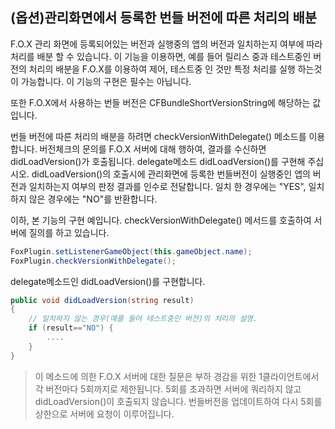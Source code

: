 ## (옵션)관리화면에서 등록한 번들 버전에 따른 처리의 배분

F.O.X 관리 화면에 등록되어있는 버전과 실행중의 앱의 버전과 일치하는지 여부에 따라 처리를 배분 할 수 있습니다. 이 기능을 이용하면, 예를 들어 릴리스 중과 테스트중인 버전의 처리의 배분을 F.O.X를 이용하여 제어, 테스트중 인 것만 특정 처리를 실행 하는것이 가능합니다.
이 기능의 구현은 필수는 아닙니다.

또한 F.O.X에서 사용하는 번들 버전은 CFBundleShortVersionString에 해당하는 값입니다.


번들 버전에 따른 처리의 배분을 하려면 checkVersionWithDelegate() 메소드를 이용합니다. 버전체크의 문의를 F.O.X 서버에 대해 행하여, 결과를 수신하면 didLoadVersion()가 호출됩니다. delegate메소드 didLoadVersion()를 구현해 주십시오.
didLoadVersion()의 호출시에 관리화면에 등록한 번들버전이 실행중인 앱의 버전과 일치하는지 여부의 판정 결과를 인수로 전달합니다. 일치 한 경우에는 "YES", 일치하지 않은 경우에는 "NO"를 반환합니다.


이하, 본 기능의 구현 예입니다.
checkVersionWithDelegate() 메서드를 호출하여 서버에 질의를 하고 있습니다.

```c#
FoxPlugin.setListenerGameObject(this.gameObject.name);
FoxPlugin.checkVersionWithDelegate();
```

delegate메소드인 didLoadVersion()를 구현합니다.

```c#
public void didLoadVersion(string result)
{
	// 일치하지 않는 경우(예를 들어 테스트중인 버전)의 처리의 설명.
	if (result=="NO") {
		....
	}
}
```

>이 메소드에 의한 F.O.X 서버에 대한 질문은 부하 경감을 위한 1클라이언트에서 각 버전마다 5회까지로 제한됩니다. 5회를 초과하면 서버에 쿼리하지 않고 didLoadVersion()이 호출되지 않습니다. 번들버전을 업데이트하여 다시 5회를 상한으로 서버에 요청이 이루어집니다.